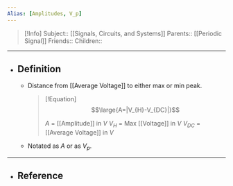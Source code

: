 ```yaml
---
Alias: [Amplitudes, V_p]
---
```

> [!Info]
> Subject:: [[Signals, Circuits, and Systems]]
> Parents:: [[Periodic Signal]]
> Friends:: 
> Children:: 
---
- ## Definition
	- Distance from [[Average Voltage]] to either max or min peak.
	  > [!Equation]
	  > $$\large{A=|V_{H}-V_{DC}|}$$
	  > 
	  > $A$ = [[Amplitude]] in $V$
	  > $V_{H}$ = Max [[Voltage]] in $V$
	  > $V_{DC}$ = [[Average Voltage]] in $V$
	- Notated as $A$ or as $V_{p}$.
---
- ## Reference